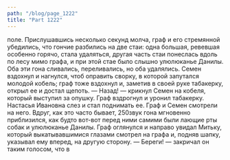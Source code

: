 ```yaml
---
path: "/blog/page_1222"
title: "Part 1222"
---
```


 поле.
Прислушавшись несколько секунд молча, граф и его стремянной убедились, что гончие разбились на две стаи: одна большая, ревевшая особенно горячо, стала удаляться, другая часть стаи понеслась вдоль по лесу мимо графа, и при этой стае было слышно улюлюканье Данилы. Оба эти гона сливались, переливались, но оба удалялись. Семен вздохнул и нагнулся, чтоб оправить сворку, в которой запутался молодой кобель; граф тоже вздохнул и, заметив в своей руке табакерку, открыл ее и достал щепоть.
— Назад! — крикнул Семен на кобеля, который выступил за опушку. Граф вздрогнул и уронил табакерку. Настасья Ивановна слез и стал поднимать ее.
Граф и Семен смотрели на него. Вдруг, как это часто бывает, 250звук гона мгновенно приблизился, как будто вот-вот перед ними самими были лающие рты собак и улюлюканье Данилы.
Граф оглянулся и направо увидал Митьку, который выкатывавшимися глазами смотрел на графа и, подняв шапку, указывал ему вперед, на другую сторону.
— Береги! — закричал он таким голосом, что в
